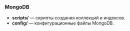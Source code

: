 ### MongoDB

- **scripts/** — скрипты создания коллекций и индексов.
- **config/** — конфигурационные файлы MongoDB.


